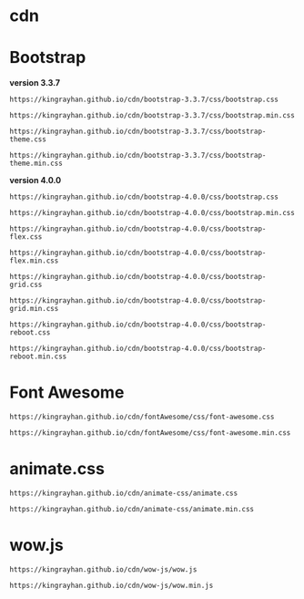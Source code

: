 # cdn


# Bootstrap

**version 3.3.7**
```
https://kingrayhan.github.io/cdn/bootstrap-3.3.7/css/bootstrap.css
```
```
https://kingrayhan.github.io/cdn/bootstrap-3.3.7/css/bootstrap.min.css
```
```
https://kingrayhan.github.io/cdn/bootstrap-3.3.7/css/bootstrap-theme.css
```
```
https://kingrayhan.github.io/cdn/bootstrap-3.3.7/css/bootstrap-theme.min.css
```

**version 4.0.0**

```
https://kingrayhan.github.io/cdn/bootstrap-4.0.0/css/bootstrap.css
```
```
https://kingrayhan.github.io/cdn/bootstrap-4.0.0/css/bootstrap.min.css
```
```
https://kingrayhan.github.io/cdn/bootstrap-4.0.0/css/bootstrap-flex.css
```
```
https://kingrayhan.github.io/cdn/bootstrap-4.0.0/css/bootstrap-flex.min.css
```
```
https://kingrayhan.github.io/cdn/bootstrap-4.0.0/css/bootstrap-grid.css
```
```
https://kingrayhan.github.io/cdn/bootstrap-4.0.0/css/bootstrap-grid.min.css
```
```
https://kingrayhan.github.io/cdn/bootstrap-4.0.0/css/bootstrap-reboot.css
```
```
https://kingrayhan.github.io/cdn/bootstrap-4.0.0/css/bootstrap-reboot.min.css
```



# Font Awesome
```
https://kingrayhan.github.io/cdn/fontAwesome/css/font-awesome.css
```
```
https://kingrayhan.github.io/cdn/fontAwesome/css/font-awesome.min.css
```

# animate.css

```
https://kingrayhan.github.io/cdn/animate-css/animate.css
```
```
https://kingrayhan.github.io/cdn/animate-css/animate.min.css
```
# wow.js

```
https://kingrayhan.github.io/cdn/wow-js/wow.js
```
```
https://kingrayhan.github.io/cdn/wow-js/wow.min.js
```